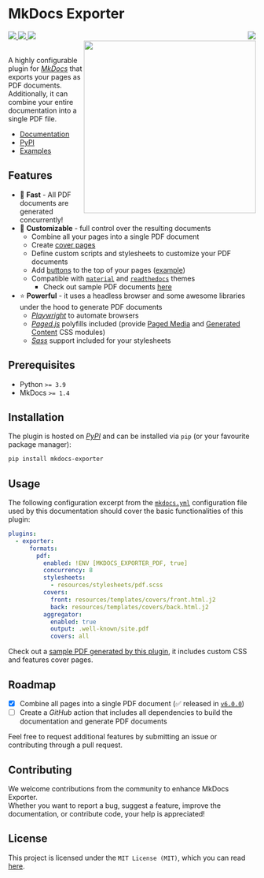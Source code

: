 # MkDocs Exporter
 
<div>
  <a href="https://pypi.org/project/mkdocs-exporter">
    <img src="https://img.shields.io/pypi/v/mkdocs-exporter?color=blue">
  </a>
  <a href="https://pypi.org/project/mkdocs-exporter">
    <img src="https://img.shields.io/pypi/pyversions/mkdocs-exporter?color=blue">
  </a>
  <a href="https://pypi.org/project/mkdocs-exporter">
    <img src="https://img.shields.io/pypi/dm/mkdocs-exporter?color=blue">
  </a>
  <a href="https://github.com/adrienbrignon/mkdocs-exporter/blob/master/LICENSE">
    <img align="right" src="https://img.shields.io/github/license/adrienbrignon/mkdocs-exporter?color=white">
  </a>
</div>
<a href="https://adrienbrignon.github.io/mkdocs-exporter/getting-started/">
  <img src="https://github.com/adrienbrignon/mkdocs-exporter/assets/10183277/85c768f6-fe27-43a1-998c-ac89e926cba1" align="right" width="350">
</a>
<br /> 

A highly configurable plugin for [*MkDocs*](https://github.com/mkdocs/mkdocs) that exports your pages as PDF documents.  
Additionally, it can combine your entire documentation into a single PDF file.

- [Documentation](https://adrienbrignon.github.io/mkdocs-exporter)
- [PyPI](https://pypi.org/project/mkdocs-exporter)
- [Examples](./examples)

## Features

- 🚀 **Fast** - All PDF documents are generated concurrently!
- 🎨 **Customizable** - full control over the resulting documents
  - Combine all your pages into a single PDF document
  - Create [cover pages](https://adrienbrignon.github.io/mkdocs-exporter/setup/setting-up-documents/#setting-up-cover-pages)
  - Define custom scripts and stylesheets to customize your PDF documents
  - Add [buttons](https://adrienbrignon.github.io/mkdocs-exporter/setup/setting-up-buttons/) to the top of your pages ([example](https://adrienbrignon.github.io/mkdocs-exporter/setup/setting-up-buttons/))
  - Compatible with [`material`](https://github.com/squidfunk/mkdocs-material) and [`readthedocs`](https://www.mkdocs.org/user-guide/choosing-your-theme/#readthedocs) themes
    - Check out sample PDF documents [here](./examples/themes)
- ⭐ **Powerful** - it uses a headless browser and some awesome libraries under the hood to generate PDF documents
  - [*Playwright*](https://github.com/microsoft/playwright-python) to automate browsers
  - [*Paged.js*](https://github.com/pagedjs/pagedjs) polyfills included (provide [Paged Media](https://www.w3.org/TR/css-page-3/) and [Generated Content](https://www.w3.org/TR/css-gcpm-3/) CSS modules)
  - [*Sass*](https://sass-lang.com/) support included for your stylesheets

## Prerequisites

- Python `>= 3.9`
- MkDocs `>= 1.4`

## Installation

The plugin is hosted on [*PyPI*](https://pypi.org/project/mkdocs-exporter/) and can be installed via `pip` (or your favourite package manager):

```bash
pip install mkdocs-exporter
```

## Usage

The following configuration excerpt from the [`mkdocs.yml`](./mkdocs.yml) configuration file used by this documentation should cover the basic functionalities of this plugin:

```yaml
plugins:
  - exporter:
      formats:
        pdf:
          enabled: !ENV [MKDOCS_EXPORTER_PDF, true]
          concurrency: 8
          stylesheets:
            - resources/stylesheets/pdf.scss
          covers:
            front: resources/templates/covers/front.html.j2
            back: resources/templates/covers/back.html.j2
          aggregator:
            enabled: true
            output: .well-known/site.pdf
            covers: all
```

Check out a [sample PDF generated by this plugin](examples/example.pdf), it includes custom CSS and features cover pages.

## Roadmap

- [x] Combine all pages into a single PDF document (✅ released in [`v6.0.0`](https://github.com/adrienbrignon/mkdocs-exporter/releases/tag/v6.0.0))
- [ ] Create a *GitHub* action that includes all dependencies to build the documentation and generate PDF documents

Feel free to request additional features by submitting an issue or contributing through a pull request.

## Contributing

We welcome contributions from the community to enhance MkDocs Exporter.  
Whether you want to report a bug, suggest a feature, improve the documentation, or contribute code, your help is appreciated!

## License

This project is licensed under the `MIT License (MIT)`, which you can read [here](LICENSE).
